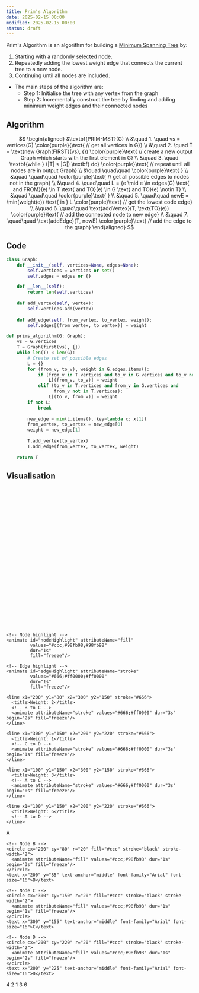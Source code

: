 ```yaml
---
title: Prim's Algorithm
date: 2025-02-15 00:00
modified: 2025-02-15 00:00
status: draft
---
```


Prim's Algorithm is an algorithm for building a [Minimum Spanning Tree](../../../permanent/minimum-spanning-tree.md) by:

1. Starting with a randomly selected node.
2. Repeatedly adding the lowest weight edge that connects the current tree to a new node.
3. Continuing until all nodes are included.

* The main steps of the algorithm are:
    * Step 1: Initialise the tree with any vertex from the graph
    * Step 2: Incrementally construct the tree by finding and adding minimum weight edges and their connected nodes
    
## Algorithm

$$
\begin{aligned}
&\textbf{PRIM-MST}(G) \\
&\quad 1. \quad vs = vertices(G) \color{purple}{\text{ // get all vertices in G}} \\
&\quad 2. \quad T = \text{new Graph(FIRST}(vs), {}) \color{purple}\text{ // create a new output Graph which starts with the first element in G} \\
&\quad 3. \quad \textbf{while } (|T| < |G|) \textbf{ do} \color{purple}\text{ // repeat until all nodes are in output Graph} \\
&\quad \quad\quad \color{purple}\text{  } \\
&\quad \quad\quad \color{purple}\text{  // get all possible edges to nodes not in the graph} \\
&\quad 4. \quad\quad L = {e \mid e \in edges(G) \text{ and FROM}(e) \in T \text{ and TO}(e) \in G \text{ and TO}(e) \notin T} \\
&\quad \quad\quad \color{purple}\text{  } \\
&\quad 5. \quad\quad newE = \min(weight(e)) \text{ in } L \color{purple}\text{  // get the lowest code edge} \\
&\quad 6. \quad\quad \text{addVertex}(T, \text{TO}(e)) \color{purple}\text{  // add the connected node to new edge} \\
&\quad 7. \quad\quad \text{addEdge}(T, newE) \color{purple}\text{  // add the edge to the graph}
\end{aligned}
$$


## Code

```python
class Graph:
    def __init__(self, vertices=None, edges=None):
        self.vertices = vertices or set()
        self.edges = edges or {}

    def __len__(self):
        return len(self.vertices)
    
    def add_vertex(self, vertex):
        self.vertices.add(vertex)
        
    def add_edge(self, from_vertex, to_vertex, weight):
        self.edges[(from_vertex, to_vertex)] = weight

def prims_algorithm(G: Graph):
    vs = G.vertices
    T = Graph(first(vs), {})
    while len(T) < len(G):
        # Create set of possible edges
        L = {}
        for (from_v, to_v), weight in G.edges.items():
            if (from_v in T.vertices and to_v in G.vertices and to_v not in T.vertices):
                L[(from_v, to_v)] = weight
            elif (to_v in T.vertices and from_v in G.vertices and 
                  from_v not in T.vertices):
                L[(to_v, from_v)] = weight
        if not L:
            break
            
        new_edge = min(L.items(), key=lambda x: x[1])
        from_vertex, to_vertex = new_edge[0]
        weight = new_edge[1]
        
        T.add_vertex(to_vertex)
        T.add_edge(from_vertex, to_vertex, weight)
        
    return T
```

## Visualisation

<svg xmlns="http://www.w3.org/2000/svg" viewBox="0 0 400 300">
  <defs>
    <!-- Animations -->
    <animate id="fadeIn" attributeName="opacity" from="0" to="1" dur="0.5s" fill="freeze"/>
    
    <!-- Node highlight -->
    <animate id="nodeHighlight" attributeName="fill" 
             values="#ccc;#98fb98;#98fb98" 
             dur="1s" 
             fill="freeze"/>
             
    <!-- Edge highlight -->
    <animate id="edgeHighlight" attributeName="stroke" 
             values="#666;#ff0000;#ff0000" 
             dur="1s" 
             fill="freeze"/>
  </defs>

  <!-- Background -->
  <rect width="400" height="300" fill="#fff"/>
  
  <!-- Edges -->
  <g stroke-width="2">
    <line x1="100" y1="150" x2="200" y2="80" stroke="#666">
      <title>Weight: 4</title>
      <!-- A to B -->
      <animate attributeName="stroke" values="#666;#ff0000" dur="3s" begin="3s" fill="freeze"/>
    </line>
    
    <line x1="200" y1="80" x2="300" y2="150" stroke="#666">
      <title>Weight: 2</title>
      <!-- B to C -->
      <animate attributeName="stroke" values="#666;#ff0000" dur="3s" begin="2s" fill="freeze"/>
    </line>
    
    <line x1="300" y1="150" x2="200" y2="220" stroke="#666">
      <title>Weight: 1</title>
      <!-- C to D -->
      <animate attributeName="stroke" values="#666;#ff0000" dur="3s" begin="1s" fill="freeze"/>
    </line>
    
    <line x1="100" y1="150" x2="300" y2="150" stroke="#666">
      <title>Weight: 3</title>
      <!-- A to C -->
      <animate attributeName="stroke" values="#666;#ff0000" dur="3s" begin="0s" fill="freeze"/>
    </line>
    
    <line x1="100" y1="150" x2="200" y2="220" stroke="#666">
      <title>Weight: 6</title>
      <!-- A to D -->
    </line>
  </g>

  <!-- Nodes -->
  <g>
    <!-- Node A -->
    <circle cx="100" cy="150" r="20" fill="#ccc" stroke="black" stroke-width="2">
      <animate attributeName="fill" values="#ccc;#98fb98" dur="1s" begin="0s" fill="freeze"/>
    </circle>
    <text x="100" y="155" text-anchor="middle" font-family="Arial" font-size="16">A</text>
    
    <!-- Node B -->
    <circle cx="200" cy="80" r="20" fill="#ccc" stroke="black" stroke-width="2">
      <animate attributeName="fill" values="#ccc;#98fb98" dur="1s" begin="3s" fill="freeze"/>
    </circle>
    <text x="200" y="85" text-anchor="middle" font-family="Arial" font-size="16">B</text>
    
    <!-- Node C -->
    <circle cx="300" cy="150" r="20" fill="#ccc" stroke="black" stroke-width="2">
      <animate attributeName="fill" values="#ccc;#98fb98" dur="1s" begin="1s" fill="freeze"/>
    </circle>
    <text x="300" y="155" text-anchor="middle" font-family="Arial" font-size="16">C</text>
    
    <!-- Node D -->
    <circle cx="200" cy="220" r="20" fill="#ccc" stroke="black" stroke-width="2">
      <animate attributeName="fill" values="#ccc;#98fb98" dur="1s" begin="2s" fill="freeze"/>
    </circle>
    <text x="200" y="225" text-anchor="middle" font-family="Arial" font-size="16">D</text>
  </g>

  <!-- Edge Weights -->
  <g font-family="Arial" font-size="14">
    <text x="150" y="100" text-anchor="middle">4</text>
    <text x="250" y="100" text-anchor="middle">2</text>
    <text x="250" y="200" text-anchor="middle">1</text>
    <text x="200" y="140" text-anchor="middle">3</text>
    <text x="150" y="200" text-anchor="middle">6</text>
  </g>
</svg>
